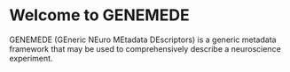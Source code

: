 # Welcome to GENEMEDE

GENEMEDE (GEneric NEuro MEtadata DEscriptors) is a generic metadata framework that may be used to comprehensively describe a neuroscience experiment.
